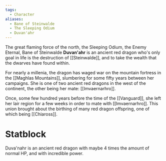 ```yaml
---
tags:
  - Character
aliases:
  - Bane of Steinwalde
  - The Sleeping Odium
  - Duvan'ahr
---
```

The great flaming force of the north, the Sleeping Odium, the Enemy Eternal, Bane of Steinwalde **Duvan'ahr** is an ancient red dragon who's only goal in life is the destruction of [[Steinwalde]], and to take the wealth that the dwarves have found within.

For nearly a millenia, the dragon has waged war on the mountain fortress in the [[Maghlas Mountains]], slumbering for some fifty years between her campaigns. She is one of two ancient red dragons in the west of the continent, the other being her mate: [[Imvaernarhro]].

Once, some few hundred years before the time of the [[Vanguard]], she left her lair region for a few weeks in order to mate with [[Imvaernarhro]]. This union brought about the birthing of many red dragon offspring, one of which being [[Chiaross]].

# Statblock
Duva'nahr is an ancient red dragon with maybe 4 times the amount of normal HP, and with incredible power.